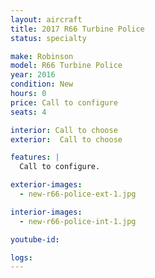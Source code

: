 ```yaml
---
layout: aircraft
title: 2017 R66 Turbine Police
status: specialty

make: Robinson
model: R66 Turbine Police
year: 2016
condition: New
hours: 0
price: Call to configure
seats: 4

interior: Call to choose
exterior:  Call to choose

features: |
  Call to configure.

exterior-images:
  - new-r66-police-ext-1.jpg

interior-images:
  - new-r66-police-int-1.jpg

youtube-id:

logs:
---
```

